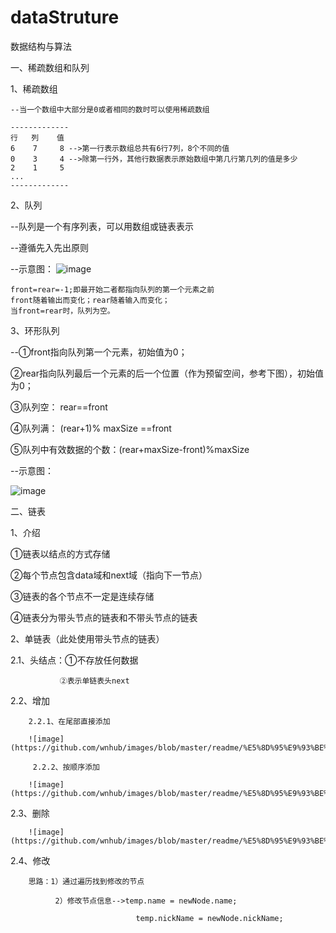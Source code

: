 # dataStruture
数据结构与算法

一、稀疏数组和队列

1、稀疏数组

    --当一个数组中大部分是0或者相同的数时可以使用稀疏数组
    
    -------------
    行   列    值
    6    7     8 -->第一行表示数组总共有6行7列，8个不同的值
    0    3     4 -->除第一行外，其他行数据表示原始数组中第几行第几列的值是多少
    2    1     5
    ...
    -------------

2、队列

  --队列是一个有序列表，可以用数组或链表表示
  
  --遵循先入先出原则
  
  --示意图：
  ![image](https://github.com/wnhub/images/blob/master/readme/20190830.jpg)
  
    front=rear=-1;即最开始二者都指向队列的第一个元素之前
    front随着输出而变化；rear随着输入而变化；
    当front=rear时，队列为空。
  
3、环形队列

--①front指向队列第一个元素，初始值为0；

   ②rear指向队列最后一个元素的后一个位置（作为预留空间，参考下图），初始值为0；
  
   ③队列空：   rear==front
   
   ④队列满：   (rear+1)% maxSize ==front
  
   ⑤队列中有效数据的个数：(rear+maxSize-front)%maxSize
  

--示意图：

![image](https://github.com/wnhub/images/blob/master/readme/%E7%8E%AF%E5%BD%A2%E9%98%9F%E5%88%97.png)

二、链表

1、介绍

①链表以结点的方式存储

②每个节点包含data域和next域（指向下一节点）

③链表的各个节点不一定是连续存储

④链表分为带头节点的链表和不带头节点的链表

2、单链表（此处使用带头节点的链表）

   2.1、头结点：①不存放任何数据
   
               ②表示单链表头next
   2.2、增加
   
        2.2.1、在尾部直接添加
        
        ![image](https://github.com/wnhub/images/blob/master/readme/%E5%8D%95%E9%93%BE%E8%A1%A8_%E5%9C%A8%E5%B0%BE%E9%83%A8%E6%B7%BB%E5%8A%A0.png)
        
         2.2.2、按顺序添加
        
        ![image](https://github.com/wnhub/images/blob/master/readme/%E5%8D%95%E9%93%BE%E8%A1%A8_%E6%8C%89%E9%A1%BA%E5%BA%8F%E6%B7%BB%E5%8A%A0.png)
        
   2.3、删除
        
        ![image](https://github.com/wnhub/images/blob/master/readme/%E5%8D%95%E9%93%BE%E8%A1%A8_%E5%88%A0%E9%99%A4.png)
        
   2.4、修改
        
        思路：1）通过遍历找到修改的节点
        
              2）修改节点信息-->temp.name = newNode.name;
              
                                temp.nickName = newNode.nickName;
   
